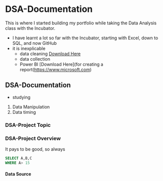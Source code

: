# DSA-Documentation
This is where I started building my portfolio while taking the Data Analysis class with the Incubator.

- I have learnt a lot so far with the Incubator, starting with Excel, down to SQL, and now GitHub
- it is inexplicable
    - data cleaning [Download Here](https://www.microsoft.com)
    - data collection
    - Power BI [Download Here](for creating a report(https://www.microsoft.com)
      
## DSA-Documentation
- studying
1. Data Manipulation
2. Data timing 

### DSA-Project Topic
### DSA-Project Overview
It pays to be good, so always 
``` SQL
SELECT A,B,C
WHERE A> 15
```


#### Data Source
